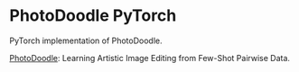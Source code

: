 # PhotoDoodle PyTorch

PyTorch implementation of PhotoDoodle.

[PhotoDoodle](https://arxiv.org/abs/2502.14397): Learning Artistic Image Editing from Few-Shot Pairwise Data.
